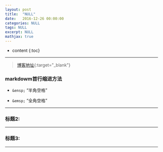 ```yaml
---
layout: post
title:  "NULL"
date:   2016-12-26 00:00:00
categories: NULL
tags: NULL
excerpt: NULL
mathjax: true
---
```

* content
{:toc}
---


> [博客地址](https://dufaxing.com){:target="_blank"}


### markdowm首行缩进方法



- `&ensp;`  “半角空格”



- `&emsp;` “全角空格”





---

### 标题2:




---

### 标题3:



---
